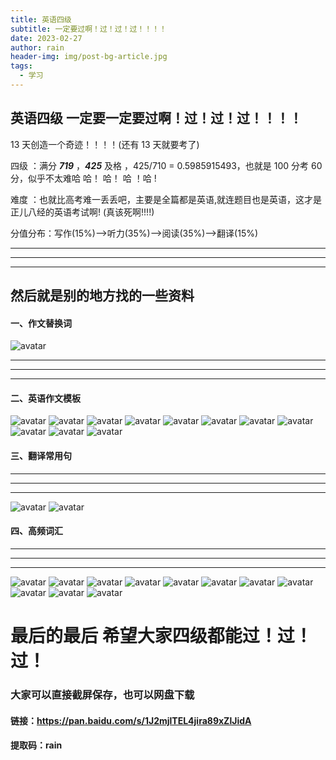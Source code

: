 ```yaml
---
title: 英语四级
subtitle: 一定要过啊！过！过！过！！！！
date: 2023-02-27
author: rain
header-img: img/post-bg-article.jpg
tags:
  - 学习
---
```


## 英语四级 一定要一定要过啊！过！过！过！！！！

13 天创造一个奇迹！！！！(还有 13 天就要考了)

四级 ：满分 **_719_** ，**_425_** 及格 ，425/710 = 0.5985915493，也就是 100 分考 60 分，似乎不太难哈 哈！ 哈！ 哈 ！哈 !

难度 ：也就比高考难一丢丢吧，主要是全篇都是英语,就连题目也是英语，这才是正儿八经的英语考试啊! (真该死啊!!!!)

分值分布：写作(15%)-->听力(35%)-->阅读(35%)-->翻译(15%)

---

---

---

## 然后就是别的地方找的一些资料

#### 一、作文替换词

![avatar](/img/siji/zuowen-ci.jpg)

---

---

---

#### 二、英语作文模板

![avatar](</img/siji/zuowen%20(1).jpg>)
![avatar](</img/siji/zuowen%20(2).jpg>)
![avatar](</img/siji/zuowen%20(3).jpg>)
![avatar](</img/siji/zuowen%20(4).jpg>)
![avatar](</img/siji/zuowen%20(5).jpg>)
![avatar](</img/siji/zuowen%20(6).jpg>)
![avatar](</img/siji/zuowen%20(7).jpg>)
![avatar](</img/siji/zuowen%20(8).jpg>)
![avatar](</img/siji/zuowen%20(9).jpg>)
![avatar](</img/siji/zuowen%20(10).jpg>)
![avatar](</img/siji/zuowen%20(11).jpg>)

#### 三、翻译常用句

---

---

---

![avatar](</img/siji/fanyi%20(1).jpg>)
![avatar](</img/siji/fanyi%20(2).jpg>)

#### 四、高频词汇

---

---

---

![avatar](</img/siji/ci%20(11).jpg>)
![avatar](</img/siji/ci%20(1).jpg>)
![avatar](</img/siji/ci%20(2).jpg>)
![avatar](</img/siji/ci%20(3).jpg>)
![avatar](</img/siji/ci%20(4).jpg>)
![avatar](</img/siji/ci%20(5).jpg>)
![avatar](</img/siji/ci%20(6).jpg>)
![avatar](</img/siji/ci%20(7).jpg>)
![avatar](</img/siji/ci%20(8).jpg>)
![avatar](</img/siji/ci%20(9).jpg>)
![avatar](</img/siji/ci%20(10).jpg>)

# 最后的最后 希望大家四级都能过！过！过！

### 大家可以直接截屏保存，也可以网盘下载

#### 链接：https://pan.baidu.com/s/1J2mjlTEL4jira89xZlJidA

#### 提取码：rain
